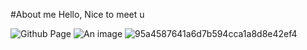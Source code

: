 #About me
Hello, Nice to meet u

![Github Page](https://github.com/Keitu-fung)
![An image](
) 
![95a4587641a6d7b594cca1a8d8e42ef4](https://github.com/user-attachments/assets/ac4c64a9-f820-4848-9600-5cf6c138c75f)


